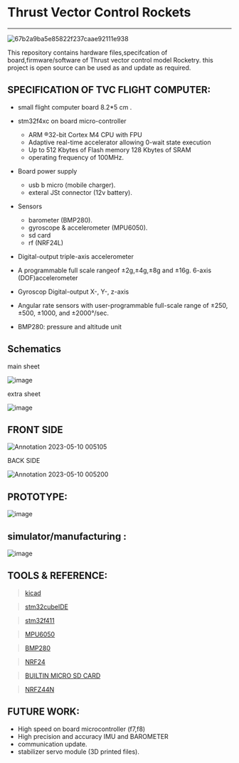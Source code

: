 # Thrust Vector Control Rockets
---

![67b2a9ba5e85822f237caae92111e938](https://github.com/Himanshukohale22/CYRUS/assets/114358863/dfa94541-3bb5-4649-9c6f-fd42d23f7af1)

This repository contains hardware files,specifcation of board,firmware/software of Thrust vector control model Rocketry. this project is open source can be used as and update as required.



SPECIFICATION OF TVC FLIGHT COMPUTER:
---
* small flight computer board 8.2*5 cm .
* stm32f4xc on board micro-controller 
  *   ARM ®32-bit Cortex M4 CPU with FPU
  *   Adaptive real-time accelerator allowing 0-wait state execution
  *   Up to 512 Kbytes of Flash memory 128 Kbytes of SRAM
  *   operating frequency of 100MHz.

* Board power supply 
  * usb b micro (mobile charger).
  *  exteral JSt connector (12v battery).
* Sensors 
  * barometer (BMP280).
  * gyroscope & accelerometer (MPU6050). 
  * sd card 
  * rf (NRF24L)

* Digital-output triple-axis accelerometer  
* A programmable full scale rangeof ±2g,±4g,±8g and ±16g. 6-axis (DOF)accelerometer 
* Gyroscop Digital-output  X-,  Y-, z-axis
* Angular rate sensors with user-programmable full-scale range of ±250, ±500, ±1000, and ±2000°/sec.
* BMP280: pressure and altitude unit

Schematics 
---

main sheet

![image](https://user-images.githubusercontent.com/114358863/235372734-b6e45243-743a-45ab-8b5c-507768e8c4f7.png)

extra sheet

![image](https://user-images.githubusercontent.com/114358863/235372747-855d1a0d-e5c7-4e42-acaa-9c87ecd98d7d.png)


FRONT SIDE 
---
![Annotation 2023-05-10 005105](https://github.com/Himanshukohale22/CYRUS/assets/114358863/7027e85a-7e39-4c4d-8662-5243c76c4fda)

BACK SIDE

![Annotation 2023-05-10 005200](https://github.com/Himanshukohale22/CYRUS/assets/114358863/19e55434-8de7-4ab1-9373-bb3291f6b322)


PROTOTYPE:
---
![image](https://user-images.githubusercontent.com/114358863/235375112-aaeffe35-05db-4942-b74b-6dc5b5e7b0a1.png)



simulator/manufacturing :
---
![image](https://user-images.githubusercontent.com/114358863/235372801-556c1896-745d-46e7-9928-b742bed9c596.png)

TOOLS & REFERENCE:
---
> [kicad](https://www.kicad.org/)

> [stm32cubeIDE](https://www.st.com/en/development-tools/stm32cubeide.html)


> [stm32f411](https://www.st.com/resource/en/datasheet/stm32f411re.pdf)

> [MPU6050](https://invensense.tdk.com/wp-content/uploads/2015/02/MPU-6000-Datasheet1.pdf)

> [BMP280](https://cdn-shop.adafruit.com/datasheets/BST-BMP280-DS001-11.pdf)

> [NRF24](https://www.sparkfun.com/datasheets/Components/SMD/nRF24L01Pluss_Preliminary_Product_Specification_v1_0.pdf)

> [BUILTIN MICRO SD CARD](https://components101.com/modules/micro-sd-card-module-pinout-features-datasheet-alternatives)

> [NRFZ44N](https://pdf1.alldatasheet.com/datasheet-pdf/view/17807/PHILIPS/IRFZ44N.html)


FUTURE WORK:
---

* High speed on board microcontroller (f7,f8)
* High precision and accuracy IMU and BAROMETER 
* communication update.
* stabilizer servo module (3D printed files).

